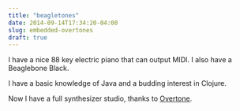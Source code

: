 ```yaml
---
title: "beagletones"
date: 2014-09-14T17:34:20-04:00
slug: embedded-overtones
draft: true
---
```


I have a nice 88 key electric piano that can output MIDI. I also have
a Beaglebone Black.

I have a basic knowledge of Java and a budding interest in Clojure.


Now I have a full synthesizer studio, thanks to
[Overtone](http://overtone.github.io).




